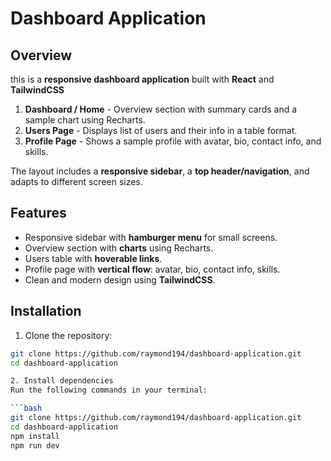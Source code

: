 # Dashboard Application

## Overview

this is a **responsive dashboard application** built with **React** and **TailwindCSS**

1. **Dashboard / Home** - Overview section with summary cards and a sample chart using Recharts.
2. **Users Page** - Displays list of users and their info in a table format.
3. **Profile Page** - Shows a sample profile with avatar, bio, contact info, and skills.

The layout includes a **responsive sidebar**, a **top header/navigation**, and adapts to different screen sizes.

## Features

- Responsive sidebar with **hamburger menu** for small screens.
- Overview section with **charts** using Recharts.
- Users table with **hoverable links**.
- Profile page with **vertical flow**: avatar, bio, contact info, skills.
- Clean and modern design using **TailwindCSS**.

## Installation

1. Clone the repository:

```bash
git clone https://github.com/raymond194/dashboard-application.git
cd dashboard-application

2. Install dependencies
Run the following commands in your terminal:

```bash
git clone https://github.com/raymond194/dashboard-application.git
cd dashboard-application
npm install
npm run dev